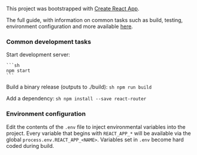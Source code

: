 This project was bootstrapped with [Create React App](https://github.com/facebookincubator/create-react-app).

The full guide, with information on common tasks such as build, testing,
environment configuration and more available [here](https://github.com/facebookincubator/create-react-app/blob/master/packages/react-scripts/template/README.md).

### Common development tasks

Start development server:

    ```sh
    npm start
    ```

Build a binary release (outputs to ./build):
    ```sh
    npm run build
    ```

Add a dependency:
    ```sh
    npm install --save react-router
    ```


### Environment configuration

Edit the contents of the `.env` file to inject environmental
variables into the project. Every variable that begins with
`REACT_APP_*` will be available via the global
`process.env.REACT_APP_<NAME>`. Variables set in `.env` become
hard coded during build.
